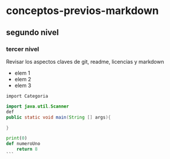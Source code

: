 # conceptos-previos-markdown
## segundo nivel
### tercer nivel
Revisar los aspectos claves de git, readme, licencias y markdown

- elem 1
- elem 2
- elem 3

`import Categoria`

````java
import java.util.Scanner
def
public static void main(String [] args){

}
````

````python
print(0)
def numeroUno 
    return 8
``` 
